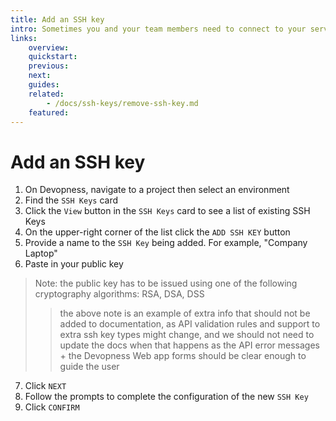 ```yaml
---
title: Add an SSH key
intro: Sometimes you and your team members need to connect to your servers to run commands from the terminal. Add SSH keys to environment servers to ensure secure server access by only the authorized SSH keys.
links:
    overview:
    quickstart:
    previous:
    next:
    guides:
    related:
        - /docs/ssh-keys/remove-ssh-key.md
    featured:
---
```


# Add an SSH key
1. On Devopness, navigate to a project then select an environment
2. Find the `SSH Keys` card
3. Click the `View` button in the `SSH Keys` card to see a list of existing SSH Keys
4. On the upper-right corner of the list click the `ADD SSH KEY` button
5. Provide a name to the `SSH Key` being added. For example, "Company Laptop"
6. Paste in your public key
>Note: the public key has to be issued using one of the following cryptography algorithms: RSA, DSA, DSS
>> the above note is an example of extra info that should not be added to documentation, as API validation rules
>> and support to extra ssh key types might change, and we should not need to update the docs when that happens
>> as the API error messages + the Devopness Web app forms should be clear enough to guide the user
7. Click `NEXT`
8. Follow the prompts to complete the configuration of the new `SSH Key`
9. Click `CONFIRM`
